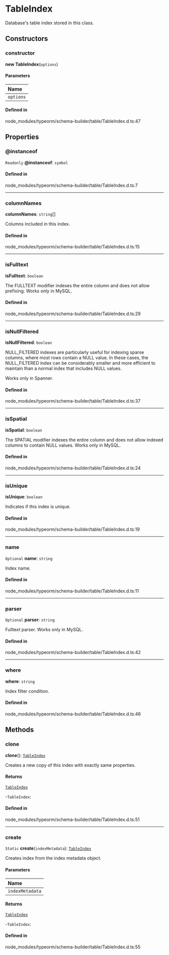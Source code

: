 # TableIndex

Database's table index stored in this class.

## Constructors

### constructor

**new TableIndex**(`options`)

#### Parameters

| Name |
| :------ |
| `options` | [`TableIndexOptions`](../interfaces/TableIndexOptions.md) |

#### Defined in

node_modules/typeorm/schema-builder/table/TableIndex.d.ts:47

## Properties

### @instanceof

 `Readonly` **@instanceof**: `symbol`

#### Defined in

node_modules/typeorm/schema-builder/table/TableIndex.d.ts:7

___

### columnNames

 **columnNames**: `string`[]

Columns included in this index.

#### Defined in

node_modules/typeorm/schema-builder/table/TableIndex.d.ts:15

___

### isFulltext

 **isFulltext**: `boolean`

The FULLTEXT modifier indexes the entire column and does not allow prefixing.
Works only in MySQL.

#### Defined in

node_modules/typeorm/schema-builder/table/TableIndex.d.ts:29

___

### isNullFiltered

 **isNullFiltered**: `boolean`

NULL_FILTERED indexes are particularly useful for indexing sparse columns, where most rows contain a NULL value.
In these cases, the NULL_FILTERED index can be considerably smaller and more efficient to maintain than
a normal index that includes NULL values.

Works only in Spanner.

#### Defined in

node_modules/typeorm/schema-builder/table/TableIndex.d.ts:37

___

### isSpatial

 **isSpatial**: `boolean`

The SPATIAL modifier indexes the entire column and does not allow indexed columns to contain NULL values.
Works only in MySQL.

#### Defined in

node_modules/typeorm/schema-builder/table/TableIndex.d.ts:24

___

### isUnique

 **isUnique**: `boolean`

Indicates if this index is unique.

#### Defined in

node_modules/typeorm/schema-builder/table/TableIndex.d.ts:19

___

### name

 `Optional` **name**: `string`

Index name.

#### Defined in

node_modules/typeorm/schema-builder/table/TableIndex.d.ts:11

___

### parser

 `Optional` **parser**: `string`

Fulltext parser.
Works only in MySQL.

#### Defined in

node_modules/typeorm/schema-builder/table/TableIndex.d.ts:42

___

### where

 **where**: `string`

Index filter condition.

#### Defined in

node_modules/typeorm/schema-builder/table/TableIndex.d.ts:46

## Methods

### clone

**clone**(): [`TableIndex`](TableIndex.md)

Creates a new copy of this index with exactly same properties.

#### Returns

[`TableIndex`](TableIndex.md)

-`TableIndex`: 

#### Defined in

node_modules/typeorm/schema-builder/table/TableIndex.d.ts:51

___

### create

`Static` **create**(`indexMetadata`): [`TableIndex`](TableIndex.md)

Creates index from the index metadata object.

#### Parameters

| Name |
| :------ |
| `indexMetadata` | [`IndexMetadata`](IndexMetadata.md) |

#### Returns

[`TableIndex`](TableIndex.md)

-`TableIndex`: 

#### Defined in

node_modules/typeorm/schema-builder/table/TableIndex.d.ts:55
